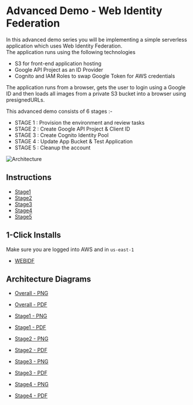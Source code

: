 # Advanced Demo - Web Identity Federation

In this advanced demo series you will be implementing a simple serverless application which uses Web Identity Federation.  
The application runs using the following technologies

- S3 for front-end application hosting
- Google API Project as an ID Provider
- Cognito and IAM Roles to swap Google Token for AWS credentials

The application runs from a browser, gets the user to login using a Google ID and then loads all images from a private S3 bucket into a browser using presignedURLs.

This advanced demo consists of 6 stages :-

- STAGE 1 : Provision the environment and review tasks 
- STAGE 2 : Create Google API Project & Client ID
- STAGE 3 : Create Cognito Identity Pool
- STAGE 4 : Update App Bucket & Test Application
- STAGE 5 : Cleanup the account

![Architecture](https://github.com/acantril/learn-cantrill-io-labs/raw/master/aws-cognito-web-identity-federation/ArchitectureEvolution.png)

## Instructions

- [Stage1](https://github.com/acantril/learn-cantrill-io-labs/blob/master/aws-cognito-web-identity-federation/02_LABINSTRUCTIONS/STAGE1%20-%20Provision%20and%20Discuss%20Architecture.md)
- [Stage2](https://github.com/acantril/learn-cantrill-io-labs/blob/master/aws-cognito-web-identity-federation/02_LABINSTRUCTIONS/STAGE2%20-%20Create%20Google%20APIProject%20and%20Client%20ID.md)
- [Stage3](https://github.com/acantril/learn-cantrill-io-labs/blob/master/aws-cognito-web-identity-federation/02_LABINSTRUCTIONS/STAGE3%20-%20Create%20Cognito%20Identity%20Pool.md)
- [Stage4](https://github.com/acantril/learn-cantrill-io-labs/blob/master/aws-cognito-web-identity-federation/02_LABINSTRUCTIONS/STAGE4%20-%20Update%20App%20Bucket%20and%20Test%20Application.md)
- [Stage5](https://github.com/acantril/learn-cantrill-io-labs/blob/master/aws-cognito-web-identity-federation/02_LABINSTRUCTIONS/STAGE5%20-%20Cleanup.md)



## 1-Click Installs
Make sure you are logged into AWS and in `us-east-1`  

- [WEBIDF](https://console.aws.amazon.com/cloudformation/home?region=us-east-1#/stacks/quickcreate?templateURL=https://learn-cantrill-labs.s3.amazonaws.com/aws-cognito-web-identity-federation/WEBIDF.yaml&stackName=WEBIDF)

## Architecture Diagrams

- [Overall - PNG](https://github.com/acantril/learn-cantrill-io-labs/blob/master/aws-cognito-web-identity-federation/02_LABINSTRUCTIONS/ARCHITECTURE-ENDSTATE.png)
- [Overall - PDF](https://github.com/acantril/learn-cantrill-io-labs/blob/master/aws-cognito-web-identity-federation/02_LABINSTRUCTIONS/ARCHITECTURE-ENDSTATE.pdf)

- [Stage1 - PNG](https://github.com/acantril/learn-cantrill-io-labs/blob/master/aws-cognito-web-identity-federation/02_LABINSTRUCTIONS/ARCHITECTURE-STAGE1.png)
- [Stage1 - PDF](https://github.com/acantril/learn-cantrill-io-labs/blob/master/aws-cognito-web-identity-federation/02_LABINSTRUCTIONS/ARCHITECTURE-STAGE1.pdf)
- [Stage2 - PNG](https://github.com/acantril/learn-cantrill-io-labs/blob/master/aws-cognito-web-identity-federation/02_LABINSTRUCTIONS/ARCHITECTURE-STAGE2.png)
- [Stage2 - PDF](https://github.com/acantril/learn-cantrill-io-labs/blob/master/aws-cognito-web-identity-federation/02_LABINSTRUCTIONS/ARCHITECTURE-STAGE2.pdf)
- [Stage3 - PNG](https://github.com/acantril/learn-cantrill-io-labs/blob/master/aws-cognito-web-identity-federation/02_LABINSTRUCTIONS/ARCHITECTURE-STAGE3.png)
- [Stage3 - PDF](https://github.com/acantril/learn-cantrill-io-labs/blob/master/aws-cognito-web-identity-federation/02_LABINSTRUCTIONS/ARCHITECTURE-STAGE3.pdf)
- [Stage4 - PNG](https://github.com/acantril/learn-cantrill-io-labs/blob/master/aws-cognito-web-identity-federation/02_LABINSTRUCTIONS/ARCHITECTURE-STAGE4.png)
- [Stage4 - PDF](https://github.com/acantril/learn-cantrill-io-labs/blob/master/aws-cognito-web-identity-federation/02_LABINSTRUCTIONS/ARCHITECTURE-STAGE4.pdf)







